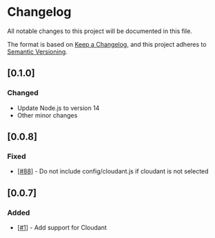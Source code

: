 # Changelog
All notable changes to this project will be documented in this file.

The format is based on [Keep a Changelog](https://keepachangelog.com/en/1.0.0/),
and this project adheres to [Semantic Versioning](https://semver.org/spec/v2.0.0.html).


## [0.1.0]
### Changed
- Update Node.js to version 14
- Other minor changes

## [0.0.8]
### Fixed
- [[#88](https://github.com/VadimDez/create-backend-app/issues/88)] - Do not include config/cloudant.js if cloudant is not selected

## [0.0.7]
### Added
- [[#1](https://github.com/VadimDez/create-backend-app/issues/1)] - Add support for Cloudant
